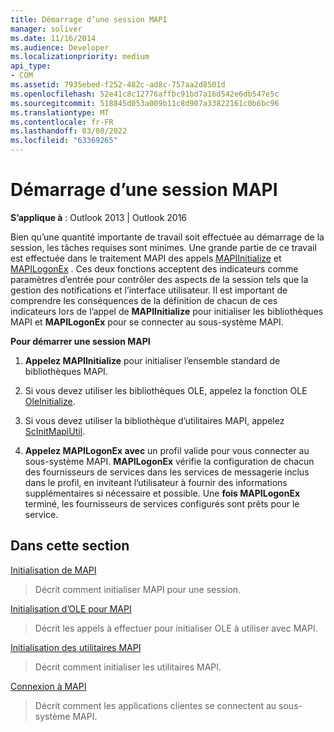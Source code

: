 ```yaml
---
title: Démarrage d’une session MAPI
manager: soliver
ms.date: 11/16/2014
ms.audience: Developer
ms.localizationpriority: medium
api_type:
- COM
ms.assetid: 7935ebed-f252-482c-ad8c-757aa2d8501d
ms.openlocfilehash: 52e41c8c12776affbc91bd7a16d542e6db547e5c
ms.sourcegitcommit: 518845d053a009b11c8d907a33822161c0b6bc96
ms.translationtype: MT
ms.contentlocale: fr-FR
ms.lasthandoff: 03/08/2022
ms.locfileid: "63369265"
---
```

# <a name="starting-a-mapi-session"></a>Démarrage d’une session MAPI

  
  
**S’applique à** : Outlook 2013 | Outlook 2016 
  
Bien qu’une quantité importante de travail soit effectuée au démarrage de la session, les tâches requises sont minimes. Une grande partie de ce travail est effectuée dans le traitement MAPI des appels [MAPIInitialize](mapiinitialize.md) et [MAPILogonEx](mapilogonex.md) . Ces deux fonctions acceptent des indicateurs comme paramètres d’entrée pour contrôler des aspects de la session tels que la gestion des notifications et l’interface utilisateur. Il est important de comprendre les conséquences de la définition de chacun de ces indicateurs lors de l’appel de **MAPIInitialize** pour initialiser les bibliothèques MAPI et **MAPILogonEx** pour se connecter au sous-système MAPI. 
  
 **Pour démarrer une session MAPI**
  
1. **Appelez MAPIInitialize** pour initialiser l’ensemble standard de bibliothèques MAPI. 
    
2. Si vous devez utiliser les bibliothèques OLE, appelez la fonction OLE [OleInitialize](https://msdn.microsoft.com/library/9a13e7a0-f2e2-466b-98f5-38d5972fa391%28Office.15%29.aspx).
    
3. Si vous devez utiliser la bibliothèque d’utilitaires MAPI, appelez [ScInitMapiUtil](scinitmapiutil.md).
    
4. **Appelez MAPILogonEx avec** un profil valide pour vous connecter au sous-système MAPI. **MAPILogonEx** vérifie la configuration de chacun des fournisseurs de services dans les services de messagerie inclus dans le profil, en inviteant l’utilisateur à fournir des informations supplémentaires si nécessaire et possible. Une **fois MAPILogonEx** terminé, les fournisseurs de services configurés sont prêts pour le service. 
    
## <a name="in-this-section"></a>Dans cette section

[Initialisation de MAPI](initializing-mapi.md)
  
> Décrit comment initialiser MAPI pour une session.
    
[Initialisation d’OLE pour MAPI](initializing-ole-for-mapi.md)
  
> Décrit les appels à effectuer pour initialiser OLE à utiliser avec MAPI.
    
[Initialisation des utilitaires MAPI](initializing-the-mapi-utilities.md)
  
> Décrit comment initialiser les utilitaires MAPI.
    
[Connexion à MAPI](logging-on-to-mapi.md)
  
> Décrit comment les applications clientes se connectent au sous-système MAPI.
    

